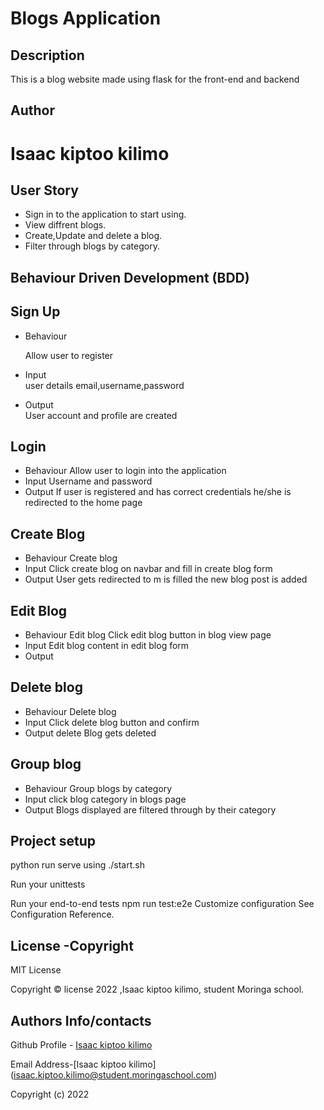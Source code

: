 # Blogs Application

## Description
This is a blog website made using flask for the front-end and  backend

## Author
# Isaac kiptoo kilimo

## User Story
- Sign in to the application to start using.
- View diffrent blogs.
- Create,Update and delete a blog.
- Filter through blogs by category.

## Behaviour Driven Development (BDD)
## Sign Up     
- Behaviour 

  Allow user to register
- Input    
  user details email,username,password

- Output     
  User account and profile are created
		
## Login
- Behaviour	
  Allow user to login into the application
- Input	
  Username and password
- Output
  If user is registered and has correct credentials he/she is redirected to the home page
## Create Blog
- Behaviour	
  Create blog	
- Input	
  Click create blog on navbar and fill in create blog form
- Output
  User gets redirected to m is filled the new blog post is added
## Edit Blog
- Behaviour
  Edit blog
  Click edit blog button in blog view page
- Input	
  Edit blog content in edit blog form
- Output
		
## Delete blog
- Behaviour	
  Delete blog
- Input	
  Click delete blog button and confirm
- Output
  delete	Blog gets deleted 
## Group blog
- Behaviour	
  Group blogs by category
- Input	
  click blog category in blogs page
- Output
  Blogs displayed are filtered through by their category	

## Project setup

python run serve using ./start.sh

Run your unittests

Run your end-to-end tests
npm run test:e2e
Customize configuration
See Configuration Reference.

## License -Copyright 

MIT License

Copyright © license 2022 ,Isaac kiptoo kilimo, student Moringa school.

## Authors Info/contacts

Github Profile - [Isaac kiptoo kilimo](https://github.com/Isaac-kiptoo-kilimo)

Email Address-[Isaac kiptoo kilimo] (isaac.kiptoo.kilimo@student.moringaschool.com)


Copyright (c) 2022